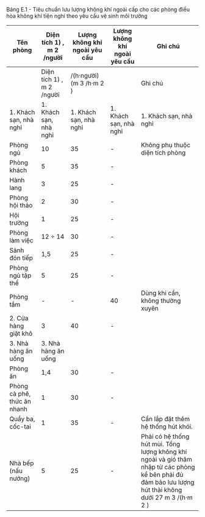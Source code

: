 Bảng E.1 - Tiêu chuẩn lưu lượng không khí ngoài cấp cho các phòng điều hòa không khí tiện nghi theo yêu cầu vệ sinh môi trường

| Tên phòng                   | Diện tích 1) , m 2 /người   | Lượng không khí ngoài yêu cầu   | Lượng không khí ngoài yêu cầu   | Ghi chú                                                                                                                                                  |
|-----------------------------|-----------------------------|---------------------------------|---------------------------------|----------------------------------------------------------------------------------------------------------------------------------------------------------|
|                             | Diện tích 1) , m 2 /người   | /(h·người) (m 3 /h·m 2 )        |                                 | Ghi chú                                                                                                                                                  |
| 1. Khách sạn, nhà nghỉ      | 1. Khách sạn, nhà nghỉ      | 1. Khách sạn, nhà nghỉ          | 1. Khách sạn, nhà nghỉ          | 1. Khách sạn, nhà nghỉ                                                                                                                                   |
| Phòng ngủ                   | 10                          | 35                              | -                               | Không phụ thuộc diện tích phòng                                                                                                                          |
| Phòng khách                 | 5                           | 35                              | -                               |                                                                                                                                                          |
| Hành lang                   | 3                           | 25                              | -                               |                                                                                                                                                          |
| Phòng hội thảo              | 2                           | 30                              | -                               |                                                                                                                                                          |
| Hội trường                  | 1                           | 25                              | -                               |                                                                                                                                                          |
| Phòng làm việc              | 12 ÷ 14                     | 30                              | -                               |                                                                                                                                                          |
| Sảnh đón tiếp               | 1,5                         | 25                              | -                               |                                                                                                                                                          |
| Phòng ngủ tập thể           | 5                           | 25                              | -                               |                                                                                                                                                          |
| Phòng tắm                   | -                           | -                               | 40                              | Dùng khi cần, không thường xuyên                                                                                                                         |
| 2. Cửa hàng giặt khô        | 3                           | 40                              | -                               |                                                                                                                                                          |
| 3. Nhà hàng ăn uống         | 3. Nhà hàng ăn uống         |                                 |                                 |                                                                                                                                                          |
| Phòng ăn                    | 1,4                         | 30                              | -                               |                                                                                                                                                          |
| Phòng cà phê, thức ăn nhanh | 1                           | 30                              | -                               |                                                                                                                                                          |
| Quầy ba, cốc-tai            | 1                           | 35                              | -                               | Cần lắp đặt thêm hệ thống hút khói.                                                                                                                      |
| Nhà bếp (nấu nướng)         | 5                           | 25                              | -                               | Phải có hệ thống hút mùi. Tổng lượng không khí ngoài và gió thâm nhập từ các phòng kề bên phải đủ đảm bảo lưu lượng hút thải không dưới 27 m 3 /(h·m 2 ) |